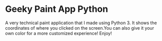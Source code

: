 # Geeky Paint App Python
A very technical paint application that I made using Python 3. It shows the coordinates of where you clicked on the screen.You can also give it your own color for a more customized experience! Enjoy!
